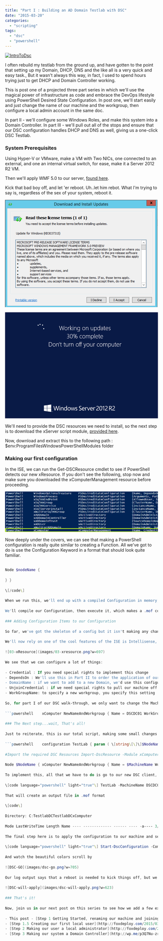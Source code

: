 ```yaml
---
title: "Part I : Building an AD Domain Testlab with DSC"
date: "2015-03-20"
categories: 
  - "scripting"
tags: 
  - "dsc"
  - "powershell"
---
```


[![IntroToDsc](images/introtodsc.jpg?w=705)](http://foxdeploy.com/learning-dsc-series/)

I often rebuild my testlab from the ground up, and have gotten to the point that setting up my Domain, DHCP, DNS and the like all is a very quick and easy task., But it wasn't always this way, in fact, I used to spend hours trying just to get DHCP and Domain Controller working.

This is post one of a projected three part series in which we'll use the magical power of infrastructure as code and embrace the DevOps lifestyle using PowerShell Desired State Configuration. In post one, we'll start easily and just change the name of our machine and the workgroup, then configure a local admin account in the same doc.

In part II - we'll configure some Windows Roles, and make this system into a Domain Controller. In part III - we'll pull out all of the stops and ensure that our DSC configuration handles DHCP and DNS as well, giving us a one-click DSC Testlab.

### System Prerequisites

Using Hyper-V or VMware, make a VM with Two NICs, one connected to an external, and one an internal virtual switch, for ease, make it a Server 2012 R2 VM.

Then we'll apply WMF 5.0 to our server, [found here](http://www.microsoft.com/en-us/download/details.aspx?id=45883).

Kick that bad boy off, and let 'er reboot. Uh..let him rebot. What I'm trying to say is, regardless of the sex of your system, reboot it.

![01-instal-wmf](images/01-instal-wmf.png?w=563)

![01.5-installing-updates](images/01-5-installing-updates.png)

We'll need to provide the DSC resources we need to install, so the next step is to download the xServer script module, [provided here](https://gallery.technet.microsoft.com/scriptcenter/xComputerManagement-Module-3ad911cc).

Now, download and extract this to the following path : $env:ProgramFilesWindowsPowerShellModules folder

### Making our first configuration

In the ISE, we can run the Get-DSCResource cmdlet to see if PowerShell detects our new xResource. If you don't see the following, stop now and make sure you downloaded the xComputerManagement resource before proceeding.

![02-get-dscresource](images/02-get-dscresource.png?w=705)

Now deeply under the covers, we can see that making a PowerShell configuration is really quite similar to creating a Function. All we've got to do is use the Configuration Keyword in a format that should look quite familiar.

```powershell    Configuration TestLab { Param($nodeName) Import-DscResource -Module xComputerManagement

Node $nodeName {

} }

\[/code\]

When we run this, we'll end up with a compiled Configuration in memory, just like we would when we run a Function. We can call it by typing TestLab and it will accept a parameter of -NodeName, which will be the computer to apply to configuration too.

We'll compile our Configuration, then execute it, which makes a .mof configuration. Finally, we run Start-DSCConfiguration -Path .Pathtoconfiguration.mof to apply the changes to our system.

### Adding Configuration Items to our Configuration

So far, we've got the skeleton of a config but it isn't making any changes to our system.

We'll now rely on one of the cool features of the ISE is Intellisense, I.e. super mega auto-complete. Right underneath `Node $nodename`, let's start by typing xComputer then hitting Control+Space to pop-up Intellisense and see which configuration options we can use from this resource.

![03-xResource](images/03-xresource.png?w=697)

We see that we can configure a lot of things:

- Credential : If you need special rights to implement this change
- DependsOn : We'll use this in Part II to order the application of our changes
- DomainName : if we want to add to a new Domain, we'd use this configuration
- UnjoinCredential : if we need special rights to pull our machine off of an existing domain
- WorkGroupName: to specify a new workgroup, you specify this setting

So, for part I of our DSC walk-through, we only want to change the MachineName and the WorkGroupName, lets drop these values in under $nodeName.  I want to name my new system DSCDC01, and my new WorkGroup to be called TestLab

```powershell    xComputer NewNameAndWorkgroup { Name = DSCDC01 WorkGroupName = TestLab } \[/code\]

### The Next step...wait, That's all!

Just to reiterate, this is our total script, making some small changes to add parameter support.

```powershell    configuration TestLab { param ( \[string\[\]\]$NodeName ='localhost', \[Parameter(Mandatory)\]\[string\]$MachineName, \[Parameter(Mandatory)\]\[string\]$WorkGroupName )

#Import the required DSC Resources Import-DscResource -Module xComputerManagement

Node $NodeName { xComputer NewNameAndWorkgroup { Name = $MachineName WorkGroupName = $WorkGroupName } } } \[/code\]

To implement this, all that we have to do is go to our new DSC client, and execute the code, just like we would with a Function. We then run it like we do a cmdlet and provide some params.

\[code language="powershell" light="true"\] TestLab -MachineName DSCDC01 -WorkGroupName TESTLAB -Verbose\[/code\]

That will create an output file in .mof format

\[code\]

Directory: C:TestlabDCTestlabDCxComputer

Mode LastWriteTime Length Name ---- ------------- ------ ---- -a---- 3/19/2015 2:23 PM 1670 localhost.mof \[/code\]

The final step here is to apply the configuration to our machine and see what happens.

\[code language="powershell" light="true"\] Start-DscConfiguration -ComputerName localhost -Path .xComputer \` -Wait -Force -Verbose\[/code\]

And watch the beautiful colors scroll by

![DSC-GO](images/dsc-go.png?w=705)

Our log output says that a reboot is needed to kick things off, but we can take a look at System Management to see what the setting will be after a reboot.

![DSC-will-apply](images/dsc-will-apply.png?w=623)

### That's it!

Now, join us in our next post on this series to see how we add a few extra paragraphs to make this into a Domain Controller and get our TestLab really going.

- This post - [Step 1 Getting Started, renaming our machine and joining a workgroup](http://foxdeploy.com/2015/03/20/part-i-building-an-ad-domain-testlab-with-dsc/ "Part I : Building an AD Domain Testlab with DSC")
- [Step 1.5 Creating our first local user](http://foxdeploy.com/2015/03/26/part-i-5-creating-a-user-for-our-testlab-with-dsc/ "Part I.5: Creating a user for our Testlab with DSC")
- [Step 2 Making our user a local administrator](http://foxdeploy.com/2015/03/31/building-on-our-configuration-from-last-week-we-add-our-user-to-the-local-admin-group-using-dsc/)
- [Step 3 Making our system a Domain Controller](http://wp.me/p3Q7Nu-zr)
